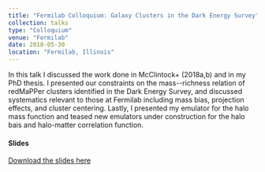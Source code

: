 ```yaml
---
title: "Fermilab Colloquium: Galaxy Clusters in the Dark Energy Survey"
collection: talks
type: "Colloquium"
venue: "Fermilab"
date: 2018-05-30
location: "Fermilab, Illinois"
---
```


In this talk I discussed the work done in McClintock+ (2018a,b) and in my PhD thesis. I presented our constraints on the mass--richness relation of redMaPPer clusters identified in the Dark Energy Survey, and discussed systematics relevant to those at Fermilab including mass bias, projection effects, and cluster centering. Lastly, I presented my emulator for the halo mass function and teased new emulators under construction for the halo bais and halo-matter correlation function.

#### Slides
[Download the slides here](../../files/Fermilab_Colloquium.pdf)